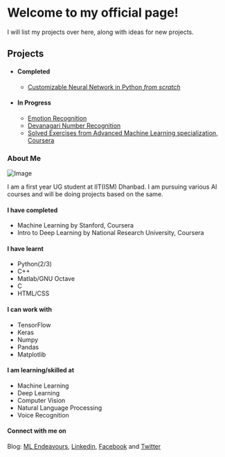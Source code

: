 # Welcome to my official page!

I will list my projects over here, along with ideas for new projects.

## Projects 
- #### Completed
  * [Customizable Neural Network in Python _from scratch_ ](https://github.com/IAmSuyogJadhav/Neural-Network-in-Python-using-Numpy)

- #### In Progress
  * [Emotion Recognition](https://github.com/IAmSuyogJadhav/Emotion-Recognition)
  * [Devanagari Number Recognition](https://github.com/IAmSuyogJadhav/Devanagari-Number-Recognition)
  * [Solved Exercises from Advanced Machine Learning specialization, Coursera](../AML-Specialization-Exercises-Coursera)

### About Me

![Image](https://avatars1.githubusercontent.com/u/30121918?s=460&v=4)

I am a first year UG student at IIT(ISM) Dhanbad. I am pursuing various AI courses and will be doing projects based on the same.

#### I have completed
- Machine Learning by Stanford, Coursera
- Intro to Deep Learning by National Research University, Coursera

#### I have learnt
- Python(2/3)
- C++
- Matlab/GNU Octave
- C
- HTML/CSS

#### I can work with
- TensorFlow
- Keras
- Numpy
- Pandas
- Matplotlib

#### I am learning/skilled at
- Machine Learning
- Deep Learning
- Computer Vision
- Natural Language Processing
- Voice Recognition



#### Connect with me on
Blog: [ML Endeavours](www.mlendeavours.wordpress.com), [Linkedin](https://www.linkedin.com/in/IAmSuyogJadhav/), [Facebook](https://www.facebook.com/IAmSuyogJadhav) and [Twitter](https://www.twitter.com/IAmSuyogJadhav)
